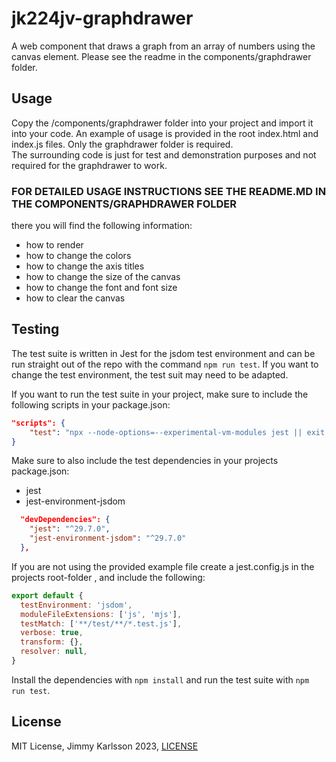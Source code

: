 # jk224jv-graphdrawer

A web component that draws a graph from an array of numbers using the canvas element.
Please see the readme in the components/graphdrawer folder.


## Usage

Copy the /components/graphdrawer folder into your project and import it into your code.
An example of usage is provided in the root index.html and index.js files.
Only the graphdrawer folder is required.  
The surrounding code is just for test and demonstration purposes and not required for the graphdrawer to work.


### FOR DETAILED USAGE INSTRUCTIONS SEE THE README.MD IN THE COMPONENTS/GRAPHDRAWER FOLDER

there you will find the following information:

* how to render
* how to change the colors
* how to change the axis titles
* how to change the size of the canvas
* how to change the font and font size
* how to clear the canvas

## Testing

The test suite is written in Jest for the jsdom test environment and can be run straight out of the repo with the command `npm run test`.
If you want to change the test environment, the test suit may need to be adapted.

If you want to run the test suite in your project, make sure to include the following scripts in your package.json:

```json
"scripts": {
    "test": "npx --node-options=--experimental-vm-modules jest || exit 0",
}
```

Make sure to also include the test dependencies in your projects package.json:

* jest
* jest-environment-jsdom

```json
  "devDependencies": {
    "jest": "^29.7.0",
    "jest-environment-jsdom": "^29.7.0"
  },
```

If you are not using the provided example file create a jest.config.js in the projects root-folder , and include the following:

```javascript
export default {
  testEnvironment: 'jsdom',
  moduleFileExtensions: ['js', 'mjs'],
  testMatch: ['**/test/**/*.test.js'],
  verbose: true,
  transform: {},
  resolver: null,
}
```

Install the dependencies with `npm install` and run the test suite with `npm run test`.

## License

MIT License, Jimmy Karlsson 2023, [LICENSE](LICENSE)
